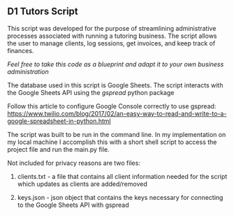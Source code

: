 ## D1 Tutors Script

This script was developed for the purpose of streamlining administrative processes associated with running a
tutoring business. The script allows the user to manage clients, log sessions, get invoices, and keep track of finances.

*Feel free to take this code as a blueprint and adapt it to your own business administration*

The database used in this script is Google Sheets. The script interacts with the Google Sheets API using
the *gspread* python package

Follow this article to configure Google Console correctly to use gspread:
https://www.twilio.com/blog/2017/02/an-easy-way-to-read-and-write-to-a-google-spreadsheet-in-python.html

The script was built to be run in the command line. In my implementation on my local machine I accomplish this with a
short shell script to access the project file and run the main.py file.

Not included for privacy reasons are two files:
1. clients.txt - a file that contains all client information needed for the script which 
   updates as clients are added/removed
   

2. keys.json - json object that contains the keys necessary for connecting to the Google Sheets API with gspread
